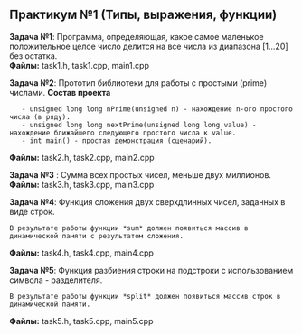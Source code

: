 ## Практикум №1 (Типы, выражения, функции)

**Задача №1**: Программа, определяющая, какое самое маленькое положительное целое 
   число делится на все числа из диапазона [1...20] без остатка.  
 **Файлы:** task1.h, task1.cpp, main1.cpp

**Задача №2**: Прототип библиотеки для работы с простыми (prime) числами.
**Состав проекта**
```  - bool checkPrime(unsigned int value) - проверка числа на простоту.
   - unsigned long long nPrime(unsigned n) - нахождение n-ого простого числа (в ряду).
   - unsigned long long nextPrime(unsigned long long value) - нахождение ближайшего следующего простого числа к value.
   - int main() - простая демонстрация (сценарий).
 ```
**Файлы:** task2.h, task2.cpp, main2.cpp

**Задача №3** : Сумма всех простых чисел, меньше двух миллионов.  
**Файлы:** task3.h, task3.cpp, main3.cpp

**Задача №4**: Функция сложения двух сверхдлинных чисел, заданных в виде строк.
```**Пояснение**
В результате работы функции *sum* должен появиться массив в динамической памяти с результатом сложения.
```
**Файлы:**  task4.h, task4.cpp, main4.cpp

**Задача №5**: Функция разбиения строки на подстроки с использованием символа - разделителя.
```**Пояснение**
В результате работы функции *split* должен появиться массив строк в динамической памяти.
```
 **Файлы:**  task5.h, task5.cpp, main5.cpp
 
